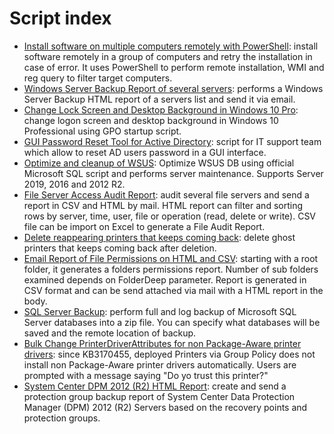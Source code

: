 # Script index

- [Install software on multiple computers remotely with PowerShell](): install software remotely in a group of computers and retry the installation in case of error. It uses PowerShell to perform remote installation, WMI and reg query to filter target computers.
- [Windows Server Backup Report of several servers](https://github.com/juangranados/powershell-scripts/tree/main/Windows%20Server%20Backup%20Email%20Report%20of%20Several%20Servers): performs a Windows Server Backup HTML report of a servers list and send it via email.
- [Change Lock Screen and Desktop Background in Windows 10 Pro](https://github.com/juangranados/powershell-scripts/tree/main/Change%20Lock%20Screen%20and%20Desktop%20Background%20in%20Windows%2010%20Pro): change logon screen and desktop background in Windows 10 Professional using GPO startup script.
- [GUI Password Reset Tool for Active Directory](https://github.com/juangranados/powershell-scripts/tree/main/GUI%20Password%20Reset%20Tool%20for%20Active%20Directory): script for IT support team which allow to reset AD users password in a GUI interface.
- [Optimize and cleanup of WSUS](https://github.com/juangranados/powershell-scripts/tree/main/Optimize%20and%20cleanup%20of%20WSUS%20on%20Windows%20Server%202012%20R2%20and%202016): Optimize WSUS DB using official Microsoft SQL script and performs server maintenance. Supports Server 2019, 2016 and 2012 R2.
- [File Server Access Audit Report](https://github.com/juangranados/powershell-scripts/tree/main/File%20Server%20Access%20Audit%20Report%20with%20PowerShell): audit several file servers and send a report in CSV and HTML by mail. HTML report can filter and sorting rows by server, time, user, file or operation (read, delete or write). CSV file can be import on Excel to generate a File Audit Report.
- [Delete reappearing printers that keeps coming back](https://github.com/juangranados/powershell-scripts/tree/main/Delete%20reappearing%20printers%20that%20keeps%20comming%20back): delete ghost printers that keeps coming back after deletion.
- [Email Report of File Permissions on HTML and CSV](https://github.com/juangranados/powershell-scripts/tree/main/Email%20Report%20of%20File%20Permissions%20on%20HTML%20and%20CSV): starting with a root folder, it generates a folders permissions report. Number of sub folders examined depends on FolderDeep parameter. Report is generated in CSV format and can be send attached via mail with a HTML report in the body.
- [SQL Server Backup](https://github.com/juangranados/powershell-scripts/tree/main/SQL%20Server%20Backup): perform full and log backup of Microsoft SQL Server databases into a zip file. You can specify what databases will be saved and the remote location of backup.
- [Bulk Change PrinterDriverAttributes for non Package-Aware printer drivers](https://github.com/juangranados/powershell-scripts/tree/main/Bulk%20Change%20PrinterDriverAttributes%20for%20non%20Package-Aware%20printer%20drivers): since KB3170455, deployed Printers via Group Policy does not install non Package-Aware printer drivers automatically. Users are prompted with a message saying "Do yo trust this printer?"
- [System Center DPM 2012 (R2) HTML Report](https://github.com/juangranados/powershell-scripts/tree/main/System%20Center%20DPM%202012%20(R2)%20HTML%20Report): create and send a protection group backup report of System Center Data Protection Manager (DPM) 2012 (R2) Servers based on the recovery points and protection groups.

